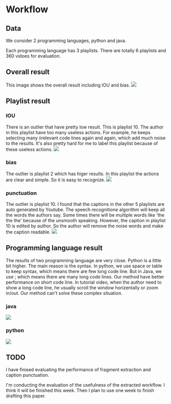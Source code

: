 # Workflow

## Data
We consider 2 programming languages, python and java.

Each programming language has 3 playlists. There are totally 6 playlists and 360 vidoes for evaluation.

## Overall result
This image shows the overall result including IOU and bias.
<img src="https://github.com/zzzzdh/Workflow/blob/master/image/all_result.png">

## Playlist result
### IOU
There is an outlier that have pretty low result. This is playlist 10. The author in this playlist have too many useless actions. For example, he keeps selecting many iirelevant code lines again and again, which add much noise to the results. It's also pretty hard for me to label this playlist because of these useless actions.
<img src="https://github.com/zzzzdh/Workflow/blob/master/image/playlist_results_IOU.png">

### bias
The outlier is playlist 2 which has higer results. In this playlist the actions are clear and simple. So it is easy to recognize.
<img src="https://github.com/zzzzdh/Workflow/blob/master/image/playlist_results_bias.png">

### punctuation
The outlier is playlist 10. I found that the captions in the other 5 playlists are auto generated by Youtube. The speech recognitione algorithm will keep all the words the authors say. Some times there will be multiple words like 'the the the' because of the unsmooth speaking. However, the caption in playlist 10 is edited by author. So the author will remove the noise words and make the caption readable.
<img src="https://github.com/zzzzdh/Workflow/blob/master/image/playlist_results_punctuation.png">

## Programming language result
The results of two programming language are very close. Python is a little bit higher. The main reason is the syntax. In python, we use space or table to keep syntax, which means there are few long code line. But in Java, we use ; which means there are many long code lines. Our method have better performance on short code line. In tutorial video, when the author need to show a long code line, he usually scroll the window horizentally or zoom in/out. Our method can't solve these complex situation.

### java
<img src="https://github.com/zzzzdh/Workflow/blob/master/image/java_result.png">

### python
<img src="https://github.com/zzzzdh/Workflow/blob/master/image/python_result.png">

## TODO
I have finised evaluating the performance of fragment extraction and caption punctuation.

I'm conducting the evaluation of the usefulness of the extracted workflow. I think it will be finished this week. Then I plan to use one week to finish drafting this paper.

